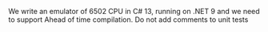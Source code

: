We write an emulator of 6502 CPU in C# 13, running on .NET 9 and we need to support Ahead of time compilation.
Do not add comments to unit tests